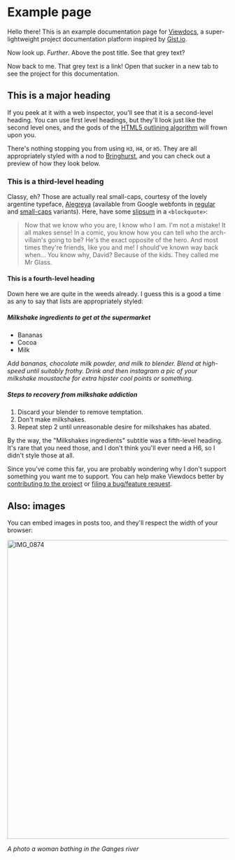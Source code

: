 # Example page

Hello there! This is an example documentation page for [Viewdocs](http://viewdocs.io), a super-lightweight project documentation platform inspired by [Gist.io](http://gist.io).

Now look up. _Further_. Above the post title. See that grey text?

Now back to me. That grey text is a link! Open that sucker in a new tab to see the project for this documentation.

## This is a major heading

If you peek at it with a web inspector, you'll see that it is a second-level heading. You can use first level headings, but they'll look just like the second level ones, and the gods of the [HTML5 outlining algorithm](http://html5doctor.com/outlines/) will frown upon you.

There's nothing stopping you from using `H3`, `H4`, or `H5`. They are all appropriately styled with a nod to [Bringhurst](http://www.amazon.com/Elements-Typographic-Style-Robert-Bringhurst/dp/0881791326), and you can check out a preview of how they look below.

### This is a third-level heading

Classy, eh? Those are actually real small-caps, courtesy of the lovely argentine typeface, [Alegreya](http://www.huertatipografica.com.ar/tipografias/alegreya/ejemplos.html) (available from Google webfonts in [regular](http://www.google.com/webfonts/specimen/Alegreya) and [small-caps](http://www.google.com/webfonts/specimen/Alegreya+SC) variants). Here, have some [slipsum](http://slipsum.com) in a `<blockquote>`:

> Now that we know who you are, I know who I am. I'm not a mistake! It all makes sense! In a comic, you know how you can tell who the arch-villain's going to be? He's the exact opposite of the hero. And most times they're friends, like you and me! I should've known way back when... You know why, David? Because of the kids. They called me Mr Glass.

#### This is a fourth-level heading

Down here we are quite in the weeds already. I guess this is a good a time as any to say that lists are appropriately styled:

##### Milkshake ingredients to get at the supermarket

* Bananas
* Cocoa
* Milk

_Add bananas, chocolate milk powder, and milk to blender. Blend at high-speed until suitably frothy. Drink and then instagram a pic of your milkshake moustache for extra hipster cool points or something._

##### Steps to recovery from milkshake addiction

1. Discard your blender to remove temptation.
2. Don't make milkshakes.
3. Repeat step 2 until unreasonable desire for milkshakes has abated.

By the way, the "Milkshakes ingredients" subtitle was a fifth-level heading. It's rare that you need those, and I don't think you'll ever need a H6, so I didn't style those at all.

Since you've come this far, you are probably wondering why I don't support something you want me to support. You can help make Viewdocs better by [contributing to the project](https://github.com/progrium/viewdocs) or [filing a bug/feature request](https://github.com/progrium/viewdocs/issues).

## Also: images

You can embed images in posts too, and they'll respect the width of your browser:

<a href="http://www.flickr.com/photos/idangazit/1859143502/" title="IMG_0874 by idangazit, on Flickr"><img src="http://farm3.staticflickr.com/2108/1859143502_9f50faccb5_b.jpg" width="1024" height="683" alt="IMG_0874"></a>

*A photo a woman bathing in the Ganges river*
